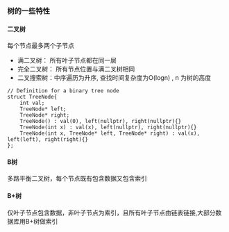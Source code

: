 ### 树的一些特性

#### 二叉树
每个节点最多两个子节点

- 满二叉树： 所有叶子节点都在同一层
- 完全二叉树： 所有节点位置与满二叉树相同
- 二叉搜索树：中序遍历为升序, 查找时间复杂度为O(logn) , n 为树的高度

```数据结构
// Definition for a binary tree node
struct TreeNode{
	int val;
	TreeNode* left;
	TreeNode* right;
	TreeNode() : val(0), left(nullptr), right(nullptr){}
	TreeNode(int x) : val(x), left(nullptr), right(nullptr){}
	TreeNode(int x, TreeNode* left, TreeNode* right) : val(x), left(left), right(right){}
};
```


#### B树
多路平衡二叉树，每个节点既有包含数据又包含索引

#### B+树
仅叶子节点包含数据，非叶子节点为索引，且所有叶子节点由链表链接,大部分数据库用B+树做索引


